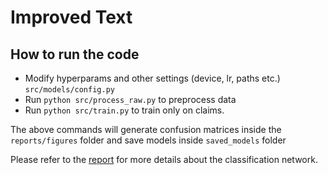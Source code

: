 Improved Text
==============================

## How to run the code

- Modify hyperparams and other settings (device, lr, paths etc.) `src/models/config.py`
- Run `python src/process_raw.py` to preprocess data
- Run `python src/train.py` to train only on claims. 

The above commands will generate confusion matrices inside the `reports/figures` folder and save models inside `saved_models` folder

Please refer to the [report](reports/Report.pdf) for more details about the classification network.
